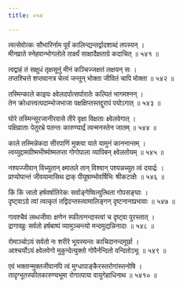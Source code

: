 ```yaml
---
title: ०५४

---
```

<div class="audioEmbed"  caption="सीतालक्ष्मी-वाचनम्" src="https://sanskritdocuments.org/sites/completenarayaneeyam/SoundFiles/054/054_01.mp3"></div>


त्वत्सेवोत्कः सौभारिर्नाम पूर्वं कालिन्द्यन्तर्द्वादशाब्दं तपस्यन् ।  
मीनव्राते स्नेहवान्भोगलोले तार्क्ष्यं साक्षादैक्षताग्रे कदाचित् ॥ ५४१ ॥

<div class="audioEmbed"  caption="सीतालक्ष्मी-वाचनम्" src="https://sanskritdocuments.org/sites/completenarayaneeyam/SoundFiles/054/054_02.mp3"></div>


त्वद्वाहं तं सक्षुधं तृक्षसूनुं मीनं कञ्चिज्जक्षतं लक्षयन् सः ।  
तप्तश्चित्ते शप्तवानत्र चेत्त्वं जन्तून् भोक्ता जीवितं चापि मोक्ता ॥ ५४२ ॥

<div class="audioEmbed"  caption="सीतालक्ष्मी-वाचनम्" src="https://sanskritdocuments.org/sites/completenarayaneeyam/SoundFiles/054/054_03.mp3"></div>


तस्मिन्काले काइयः क्ष्वेलदर्पात्सर्पारातेः कल्पितं भागमश्नन् ।  
तेन क्रोधात्त्वत्पदाम्भोजभाजा पक्षक्षिप्तस्तद्दुरापं पयोऽगात् ॥ ५४३ ॥

<div class="audioEmbed"  caption="सीतालक्ष्मी-वाचनम्" src="https://sanskritdocuments.org/sites/completenarayaneeyam/SoundFiles/054/054_04.mp3"></div>


घोरे तस्मिन्सूरजानीरवासे तीरे वृक्षा विक्षताः क्ष्वेलवेगात् ।  
पक्षिव्राताः पेतुरभ्रे पतन्तः कारुण्यार्द्रं त्वन्मनस्तेन जातम् ॥ ५४४ ॥

<div class="audioEmbed"  caption="सीतालक्ष्मी-वाचनम्" src="https://sanskritdocuments.org/sites/completenarayaneeyam/SoundFiles/054/054_05.mp3"></div>


काले तस्मिन्नेकदा सीरपाणिं मुक्त्वा याते यामुनं काननान्तम् ।  
त्वय्युद्दामग्रीष्मभीष्मोष्मतप्ता गोगोपाला व्यापिबन् क्ष्वेलतोयम् ॥ ५४५ ॥

<div class="audioEmbed"  caption="सीतालक्ष्मी-वाचनम्" src="https://sanskritdocuments.org/sites/completenarayaneeyam/SoundFiles/054/054_06.mp3"></div>


नश्यज्जीवान् विच्युतान् क्ष्मातले तान् विश्वान् पश्यन्नच्युत त्वं दयार्द्रः ।  
प्राप्योपान्तं जीवयामासिथ द्राक् पीयूषाम्भोवर्षिभिः श्रीकटाक्षैः ॥ ५४६ ॥

<div class="audioEmbed"  caption="सीतालक्ष्मी-वाचनम्" src="https://sanskritdocuments.org/sites/completenarayaneeyam/SoundFiles/054/054_07.mp3"></div>


किं किं जातो हर्षवर्षातिरेकः सर्वाङ्गेष्वित्युत्थिता गोपसङ्घाः ।  
दृष्ट्वाऽग्रे त्वां त्वत्कृतं तद्विदन्तस्त्वामालिङ्गन् दृष्टनानाप्रभावाः ॥ ५४७ ॥

<div class="audioEmbed"  caption="सीतालक्ष्मी-वाचनम्" src="https://sanskritdocuments.org/sites/completenarayaneeyam/SoundFiles/054/054_08.mp3"></div>


गावश्चैवं लब्धजीवाः क्षणेन स्फीतानन्दास्त्वां च दृष्ट्वा पुरस्तात् ।  
द्रागावव्रुः सर्वतो हर्षबाष्पं व्यामुञ्चन्त्यो मन्दमुद्यन्निनादाः ॥ ५४८ ॥

<div class="audioEmbed"  caption="सीतालक्ष्मी-वाचनम्" src="https://sanskritdocuments.org/sites/completenarayaneeyam/SoundFiles/054/054_09.mp3"></div>


रोमाञ्चोऽयं सर्वतो नः शरीरे भूयस्यन्तः काचिदानन्दमूर्छा ।  
आश्चर्योऽयं क्ष्वेलवेगो मुकुन्देत्युक्तो गोपैर्नन्दितो वन्दितोऽभूः ॥ ५४९ ॥

<div class="audioEmbed"  caption="सीतालक्ष्मी-वाचनम्" src="https://sanskritdocuments.org/sites/completenarayaneeyam/SoundFiles/054/054_10.mp3"></div>


एवं भक्तान्मुक्तजीवानपि त्वं मुग्धापाङ्कैरस्तरोगांस्तनोषि ।  
तादृग्भूतस्फीतकारुण्यभूमा रोगात्पाया वायुगेहाधिनाथ ॥ ५४१० ॥